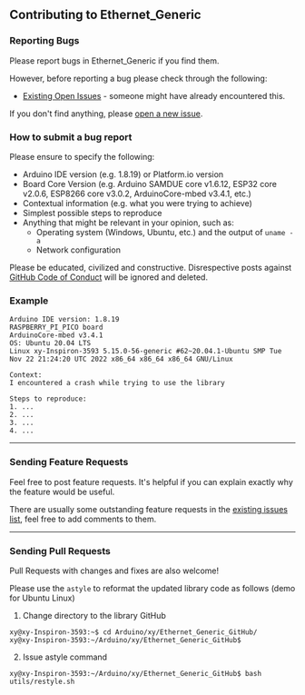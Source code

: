 ## Contributing to Ethernet_Generic

### Reporting Bugs

Please report bugs in Ethernet_Generic if you find them.

However, before reporting a bug please check through the following:

* [Existing Open Issues](https://github.com/khoih-prog/Ethernet_Generic/issues) - someone might have already encountered this.

If you don't find anything, please [open a new issue](https://github.com/khoih-prog/Ethernet_Generic/issues/new).

### How to submit a bug report

Please ensure to specify the following:

* Arduino IDE version (e.g. 1.8.19) or Platform.io version
* Board Core Version (e.g. Arduino SAMDUE core v1.6.12, ESP32 core v2.0.6, ESP8266 core v3.0.2, ArduinoCore-mbed v3.4.1, etc.)
* Contextual information (e.g. what you were trying to achieve)
* Simplest possible steps to reproduce
* Anything that might be relevant in your opinion, such as:
  * Operating system (Windows, Ubuntu, etc.) and the output of `uname -a`
  * Network configuration

Please be educated, civilized and constructive. Disrespective posts against [GitHub Code of Conduct](https://docs.github.com/en/site-policy/github-terms/github-event-code-of-conduct) will be ignored and deleted.

### Example

```
Arduino IDE version: 1.8.19
RASPBERRY_PI_PICO board
ArduinoCore-mbed v3.4.1
OS: Ubuntu 20.04 LTS
Linux xy-Inspiron-3593 5.15.0-56-generic #62~20.04.1-Ubuntu SMP Tue Nov 22 21:24:20 UTC 2022 x86_64 x86_64 x86_64 GNU/Linux

Context:
I encountered a crash while trying to use the library

Steps to reproduce:
1. ...
2. ...
3. ...
4. ...
```

---

### Sending Feature Requests

Feel free to post feature requests. It's helpful if you can explain exactly why the feature would be useful.

There are usually some outstanding feature requests in the [existing issues list](https://github.com/khoih-prog/Ethernet_Generic/issues?q=is%3Aopen+is%3Aissue+label%3Aenhancement), feel free to add comments to them.

---

### Sending Pull Requests

Pull Requests with changes and fixes are also welcome!

Please use the `astyle` to reformat the updated library code as follows (demo for Ubuntu Linux)

1. Change directory to the library GitHub

```
xy@xy-Inspiron-3593:~$ cd Arduino/xy/Ethernet_Generic_GitHub/
xy@xy-Inspiron-3593:~/Arduino/xy/Ethernet_Generic_GitHub$
```

2. Issue astyle command

```
xy@xy-Inspiron-3593:~/Arduino/xy/Ethernet_Generic_GitHub$ bash utils/restyle.sh
```

